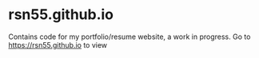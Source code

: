 # rsn55.github.io
Contains code for my portfolio/resume website, a work in progress. 
Go to https://rsn55.github.io to view
